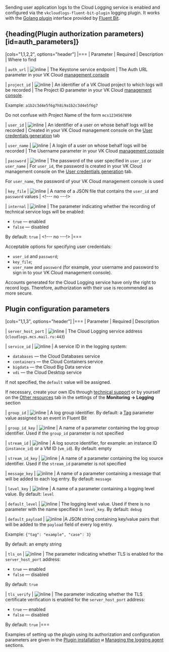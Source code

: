 Sending user application logs to the Cloud Logging service is enabled and configured via the `vkcloudlogs-fluent-bit-plugin` logging plugin.
It works with the [Golang plugin](https://docs.fluentbit.io/manual/development/golang-output-plugins) interface provided by [Fluent Bit](https://docs.fluentbit.io/manual).

## {heading(Plugin authorization parameters)[id=auth_parameters]}

[cols="1,1,2,2", options="header"]
|===
| Parameter
| Required
| Description
| Where to find

| `auth_url`
| ![](/ru/assets/check.svg "inline")
| The Keystone service endpoint
| The Auth URL parameter in your VK Cloud [management console](https://msk.cloud.vk.com/app/en/any/project/keys)

| `project_id`
| ![](/ru/assets/check.svg "inline")
| An identifier of a VK Cloud project to which logs will be recorded
| The Project ID parameter in your VK Cloud [management console](https://msk.cloud.vk.com/app/en/any/project/keys).

Example: `a1b2c3d4e5f6g7h8i9a1b2c3d4e5f6g7`

Do not confuse with Project Name of the form `mcs1234567890`

| `user_id`
| ![](/ru/assets/no.svg "inline")
| An identifier of a user on whose behalf logs will be recorded
| Created in your VK Cloud management console on the [User credentials generation](https://msk.cloud.vk.com/app/en/services/monitoring/logging/settings) tab

| `user_name`
| ![](/ru/assets/no.svg "inline")
| A login of a user on whose behalf logs will be recorded
| The Username parameter in your VK Cloud [management console](https://msk.cloud.vk.com/app/en/any/project/keys)

| `password`
| ![](/ru/assets/no.svg "inline")
| The password of the user specified in `user_id` or `user_name`
| For `user_id`, the password is created in your VK Cloud management console on the [User credentials generation](https://msk.cloud.vk.com/app/en/services/monitoring/logging/settings) tab.

For `user_name`, the password of your VK Cloud management console is used

| `key_file`
| ![](/ru/assets/no.svg "inline")
| A name of a JSON file that contains the `user_id` and `password` values
| <!--- no ---!>

| `internal`
| ![](/ru/assets/no.svg "inline")
| The parameter indicating whether the recording of technical service logs will be enabled:

* `true` — enabled
* `false` — disabled

By default: `true`
| <!--- no ---!>
|===

Acceptable options for specifying user credentials:

- `user_id` and `password`;
- `key_file`;
- `user_name` and `password` (for example, your username and password to sign in to your VK Cloud management console).

<warn>

Accounts generated for the Cloud Logging service have only the right to record logs. Therefore, authorization with their use is recommended as more secure.

</warn>

## Plugin configuration parameters

[cols="1,1,3", options="header"]
|===
| Parameter
| Required
| Description

| `server_host_port`
| ![](/ru/assets/check.svg "inline")
| The Cloud Logging service address (`cloudlogs.mcs.mail.ru:443`)

| `service_id`
| ![](/ru/assets/no.svg "inline")
| A service ID in the logging system:

* `databases` — the Cloud Databases service
* `containers` — the Cloud Containers service
* `bigdata` — the Cloud Big Data service
* `vdi` — the Cloud Desktop service

If not specified, the `default` value will be assigned.

If necessary, create your own IDs through [technical support](mailto:support@mcs.mail.ru) or by yourself on the [Other resources](https://msk.cloud.vk.com/app/en/services/monitoring/logging/settings) tab in the settings of the  **Monitoring → Logging** section

| `group_id`
| ![](/ru/assets/no.svg "inline")
| A log group identifier. By default: a [Tag](https://docs.fluentbit.io/manual/concepts/key-concepts#tag) parameter value assigned to an event in Fluent Bit

| `group_id_key`
| ![](/ru/assets/no.svg "inline")
| A name of a parameter containing the log group identifier. Used if the `group_id` parameter is not specified

| `stream_id`
| ![](/ru/assets/no.svg "inline")
| A log source identifier, for example: an instance ID (`instance_id`) or a VM ID (`vm_id`). By default: empty

| `stream_id_key`
| ![](/ru/assets/no.svg "inline")
| A name of a parameter containing the log source identifier. Used if the `stream_id` parameter is not specified

| `message_key`
| ![](/ru/assets/no.svg "inline")
| A name of a parameter containing a message that will be added to each log entry. By default: `message`

| `level_key`
| ![](/ru/assets/no.svg "inline")
| A name of a parameter containing a logging level value. By default: `level`

| `default_level`
| ![](/ru/assets/no.svg "inline")
| The logging level value. Used if there is no parameter with the name specified in `level_key`. By default: `debug`

| `default_payload`
| ![](/ru/assets/no.svg "inline") 
|A JSON string containing key/value pairs that will be added to the `payload` field of every log entry.

Example: `{"tag": "example", "case": 3}`

By default: an empty string

| `tls_on`
| ![](/ru/assets/no.svg "inline")
| The parameter indicating whether TLS is enabled for the `server_host_port` address:

* `true` — enabled
* `false` — disabled

By default: `true`

| `tls_verify`
| ![](/ru/assets/no.svg "inline")
| The parameter indicating whether the TLS certificate verification is enabled for the `server_host_port` address:

* `true` — enabled
* `false` — disabled

By default: `true`
|===

Examples of setting up the plugin using its authorization and configuration parameters are given in the [Plugin installation](../../service-management/connect-plugin) и [Managing the logging agent](../../service-management/manage-vkcloudlogs-plugin#configure_agent) sections.
